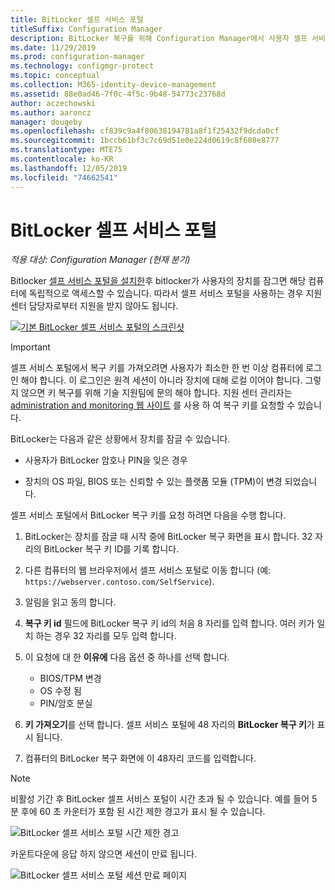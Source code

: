 ```yaml
---
title: BitLocker 셀프 서비스 포털
titleSuffix: Configuration Manager
description: BitLocker 복구를 위해 Configuration Manager에서 사용자 셀프 서비스 포털을 사용 하는 방법
ms.date: 11/29/2019
ms.prod: configuration-manager
ms.technology: configmgr-protect
ms.topic: conceptual
ms.collection: M365-identity-device-management
ms.assetid: 88e0ad46-7f0c-4f5c-9b48-54773c23768d
author: aczechowski
ms.author: aaroncz
manager: dougeby
ms.openlocfilehash: cf839c9a4f80638194781a8f1f25432f9dcda0cf
ms.sourcegitcommit: 1bccb61bf3c7c69d51e0e224d0619c8f608e8777
ms.translationtype: MTE75
ms.contentlocale: ko-KR
ms.lasthandoff: 12/05/2019
ms.locfileid: "74662541"
---
```

# <a name="bitlocker-self-service-portal"></a>BitLocker 셀프 서비스 포털

*적용 대상: Configuration Manager (현재 분기)*

<!--3601034-->

Bitlocker [셀프 서비스 포털을 설치한](/configmgr/protect/deploy-use/bitlocker/setup-websites)후 bitlocker가 사용자의 장치를 잠그면 해당 컴퓨터에 독립적으로 액세스할 수 있습니다. 따라서 셀프 서비스 포털을 사용하는 경우 지원 센터 담당자로부터 지원을 받지 않아도 됩니다.

[![기본 BitLocker 셀프 서비스 포털의 스크린샷](media/bitlocker-self-service-portal.png)](media/bitlocker-self-service-portal.png#lightbox)

> [!IMPORTANT]
> 셀프 서비스 포털에서 복구 키를 가져오려면 사용자가 최소한 한 번 이상 컴퓨터에 로그인 해야 합니다. 이 로그인은 원격 세션이 아니라 장치에 대해 로컬 이어야 합니다. 그렇지 않으면 키 복구를 위해 기술 지원팀에 문의 해야 합니다. 지원 센터 관리자는 [administration and monitoring 웹 사이트](/configmgr/protect/deploy-use/bitlocker/helpdesk-portal) 를 사용 하 여 복구 키를 요청할 수 있습니다.

BitLocker는 다음과 같은 상황에서 장치를 잠글 수 있습니다.

- 사용자가 BitLocker 암호나 PIN을 잊은 경우

- 장치의 OS 파일, BIOS 또는 신뢰할 수 있는 플랫폼 모듈 (TPM)이 변경 되었습니다.

셀프 서비스 포털에서 BitLocker 복구 키를 요청 하려면 다음을 수행 합니다.

1. BitLocker는 장치를 잠글 때 시작 중에 BitLocker 복구 화면을 표시 합니다. 32 자리의 BitLocker 복구 키 ID를 기록 합니다.

1. 다른 컴퓨터의 웹 브라우저에서 셀프 서비스 포털로 이동 합니다 (예: `https://webserver.contoso.com/SelfService`).

1. 알림을 읽고 동의 합니다.

1. **복구 키 id** 필드에 BitLocker 복구 키 id의 처음 8 자리를 입력 합니다. 여러 키가 일치 하는 경우 32 자리를 모두 입력 합니다.

1. 이 요청에 대 한 **이유에** 다음 옵션 중 하나를 선택 합니다.

    - BIOS/TPM 변경
    - OS 수정 됨
    - PIN/암호 분실

1. **키 가져오기**를 선택 합니다. 셀프 서비스 포털에 48 자리의 **BitLocker 복구 키**가 표시 됩니다.

1. 컴퓨터의 BitLocker 복구 화면에 이 48자리 코드를 입력합니다.

> [!NOTE]
> 비활성 기간 후 BitLocker 셀프 서비스 포털이 시간 초과 될 수 있습니다. 예를 들어 5 분 후에 60 초 카운터가 포함 된 시간 제한 경고가 표시 될 수 있습니다.
>
> ![BitLocker 셀프 서비스 포털 시간 제한 경고](media/bitlocker-self-service-portal-timeout-warning.png)
>
> 카운트다운에 응답 하지 않으면 세션이 만료 됩니다.
>
> ![BitLocker 셀프 서비스 포털 세션 만료 페이지](media/bitlocker-self-service-portal-session-expired.png)
